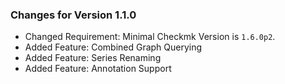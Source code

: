 ### Changes for Version 1.1.0
- Changed Requirement: Minimal Checkmk Version is `1.6.0p2`.
- Added Feature: Combined Graph Querying
- Added Feature: Series Renaming
- Added Feature: Annotation Support
